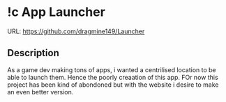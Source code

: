 # !c App Launcher
URL: https://github.com/dragmine149/Launcher

## Description
As a game dev making tons of apps, i wanted a centrilised location to be able to launch them. Hence the poorly creaation of this app. FOr now this project has been kind of abondoned but with the website i desire to make an even better version.
